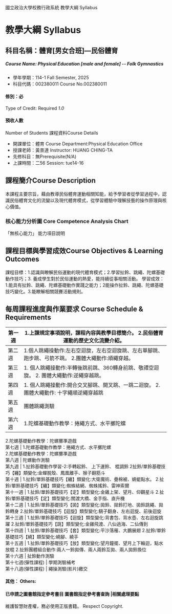 國立政治大學校務行政系統 教學大綱 Syllabus
# 教學大綱 Syllabus
##  科目名稱：體育[男女合班]—民俗體育
#####  Course Name: Physical Education [male and female] -- Folk Gymnastics
  * 學年學期：114-1 Fall Semester, 2025 
  * 科目代碼：002380011 Course No.002380011
#### 修別：必
Type of Credit: Required 
_1.0_
#### 預收人數
Number of Students
課程資料Course Details
  * 開課單位：體育 Course Department:Physical Education Office 
  * 授課老師：黃景達 Instructor: HUANG CHING-TA 
  * 先修科目：無Prerequisite(N/A)
  * 上課時間：二56 Session: tue14-16
##  課程簡介Course Description
本課程主要宗旨，藉由教導民俗體育運動相關知能，給予學習者從學習過程中，認識民俗體育文化的流變以及現代體育模式，從學習體驗中理解技藝的操作原理與核心價值。
###  核心能力分析圖 Core Competence Analysis Chart
「無核心能力」 
能力項目說明
##  課程目標與學習成效Course Objectives & Learning Outcomes 
課程目標：1.認識與瞭解民俗運動的現代體育模式；2.學習扯鈴、跳繩、陀螺基礎動作技巧；3. 養成學生對於民俗運動的熱愛，能持續從事相關活動。
學習成效：1.能具有扯鈴、跳繩、陀螺基礎動作實踐之能力；2能操作扯鈴、跳繩、陀螺基礎技巧變化。3.能瞭解相關競賽活動規則。
##  每周課程進度與作業要求 Course Schedule & Requirements
第一週 |  1.上課規定事項說明，課程內容與教學目標簡介。 2.民俗體育運動的歷史文化流變介紹。  
---|---  
第二週 |  1.個人跳繩操動作:左右空迴旋，左右空迴旋跳、左右單腳跳、跑步跳、弓箭不跳。 2.團體大繩動作:順繩穿越。  
第三週 |  1. 個人跳繩操動作:半轉後跳前跳、360轉身前跳、敬禮空迴旋。 2. 團體大繩動作:逆繩穿越跳。  
第四週 |  1. 個人跳繩操動作:開合交叉腳跳、開叉跳、一跳二迴旋。 2. 團體大繩動作: 十字繩順逆繩穿越跳  
第五週 |  團體跳繩測驗  
第六週 |  1.陀螺基礎動作教學：捲繩方式、水平擲陀螺  
2.陀螺基礎動作教學：陀螺擲準遊戲  
第七週 |  1.陀螺基礎動作教學：捲繩方式、水平擲陀螺  
2.陀螺基礎動作教學：陀螺擲準遊戲  
第八週 |  陀螺動作測驗  
第九週 |  1.扯鈴基礎動作學習-2:手轉起鈴、 上下運鈴、 棍調鈴 2扯鈴/單鈴基礎技巧【纏】類變化:金蟬脫殼、鳳凰離手、猴子翻筋斗  
第十週 |  1.扯鈴/單鈴基礎技巧【纏】類變化:大衛魔術、疊棉被、蜻蜓點水。 2.扯鈴/單鈴基礎技巧【纏】類變化:蜘蛛結網、蜘蛛搖鈴、雷神索爾  
第十一週 |  1.扯鈴/單鈴基礎技巧【定】類型變化:金雞上架、望月、仰觀星斗 2.扯鈴/單鈴基礎技巧【定】類型變化:關渡大橋、金手指、直升機  
第十二週 |  1.扯鈴/單鈴基礎技巧【拋】類型變化:拋鈴、拋鈴打地、拋鈴跳繩、拋鈴轉身 2.扯鈴/單鈴基礎技巧【迴旋】類型變化:鷂子翻身、左右迴旋、前後迴旋  
第十三週 |  1.扯鈴/單鈴基礎技巧【迴旋】類型變化:背書包、背水壺、左右迴旋跳躍 2.扯鈴/單鈴基礎技巧【跳】類型變化:金雞飛渡、八仙過海、二仙傳到  
第十四週 |  1.扯鈴/單鈴基礎技巧【套】類型變化:平沙落雁、大鵬展翅 2.扯鈴/單鈴基礎技巧【繞】類型變化:繞腳、繞手  
第十五週 |  1.扯鈴/單鈴基礎技巧【放】類型變化:望月鐘擺、望月上下輪迴，點水放棍 2.扯鈴團體組合動作:兩人一鈴拋傳、兩人兩鈴互拋、兩人拋鈴換位  
第十六週 |  扯鈴動作測驗  
第十七週(彈性課程) |  學期測驗補考  
第十八週(彈性課程) |  繩操測驗(影片)繳交  
####  其他： Others:
####  已申請之圖書館指定參考書目  圖書館指定參考書查詢 |相關處理要點
維護智慧財產權，務必使用正版書籍。 Respect Copyright.